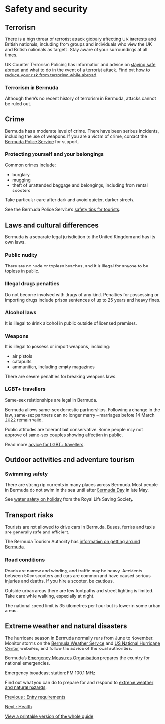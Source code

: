 # Safety and security

## Terrorism

There is a high threat of terrorist attack globally affecting UK interests and British nationals, including from groups and individuals who view the UK and British nationals as targets. Stay aware of your surroundings at all times.

UK Counter Terrorism Policing has information and advice on [staying safe abroad](https://www.counterterrorism.police.uk/safetyadvice/) and what to do in the event of a terrorist attack. Find out [how to reduce your risk from terrorism while abroad](https://www.gov.uk/guidance/reduce-your-risk-from-terrorism-while-abroad).

### Terrorism in Bermuda

Although there’s no recent history of terrorism in Bermuda, attacks cannot be ruled out.

## Crime

Bermuda has a moderate level of crime. There have been serious incidents, including the use of weapons. If you are a victim of crime, contact the [Bermuda Police Service](https://www.bermudapolice.bm/node/27) for support.

### Protecting yourself and your belongings

Common crimes include:

* burglary
* mugging
* theft of unattended baggage and belongings, including from rental scooters

Take particular care after dark and avoid quieter, darker streets.

See the Bermuda Police Service’s [safety tips for tourists](https://www.bermudapolice.bm/content/tourist-safety-tips).

## Laws and cultural differences

Bermuda is a separate legal jurisdiction to the United Kingdom and has its own laws.

### Public nudity

There are no nude or topless beaches, and it is illegal for anyone to be topless in public.

### Illegal drugs penalties

Do not become involved with drugs of any kind. Penalties for possessing or importing drugs include prison sentences of up to 25 years and heavy fines.

### Alcohol laws

It is illegal to drink alcohol in public outside of licensed premises.

### Weapons

It is illegal to possess or import weapons, including:

* air pistols
* catapults
* ammunition, including empty magazines

There are severe penalties for breaking weapons laws.

### LGBT+ travellers

Same-sex relationships are legal in Bermuda.

Bermuda allows same-sex domestic partnerships. Following a change in the law, same-sex partners can no longer marry – marriages before 14 March 2022 remain valid.

Public attitudes are tolerant but conservative. Some people may not approve of same-sex couples showing affection in public.

Read more [advice for LGBT+ travellers](https://www.gov.uk/lesbian-gay-bisexual-and-transgender-foreign-travel-advice).

## Outdoor activities and adventure tourism

### Swimming safety

There are strong rip currents in many places across Bermuda. Most people in Bermuda do not swim in the sea until after [Bermuda Day](https://www.gov.bm/public-holidays) in late May.

See [water safety on holiday](https://www.rlss.org.uk/safety-on-holiday) from the Royal Life Saving Society.

## Transport risks

Tourists are not allowed to drive cars in Bermuda. Buses, ferries and taxis are generally safe and efficient.

The Bermuda Tourism Authority has [information on getting around Bermuda](https://www.gotobermuda.com/plan/getting-around-bermuda).

### Road conditions

Roads are narrow and winding, and traffic may be heavy. Accidents between 50cc scooters and cars are common and have caused serious injuries and deaths. If you hire a scooter, be cautious.

Outside urban areas there are few footpaths and street lighting is limited. Take care while walking, especially at night.

The national speed limit is 35 kilometres per hour but is lower in some urban areas.

## Extreme weather and natural disasters

The hurricane season in Bermuda normally runs from June to November. Monitor storms on the [Bermuda Weather Service](http://www.weather.bm/) and [US National Hurricane Center](http://www.nhc.noaa.gov/) websites, and follow the advice of the local authorities.

Bermuda’s [Emergency Measures Organisation](https://www.gov.bm/department/emergency-measures-organisation) prepares the country for national emergencies.

Emergency broadcast station: FM 100.1 MHz

Find out what you can do to prepare for and respond to [extreme weather and natural hazards](https://www.gov.uk/guidance/tropical-cyclones).

[Previous
:
Entry requirements](/foreign-travel-advice/bermuda/entry-requirements)

[Next
:
Health](/foreign-travel-advice/bermuda/health)

[View a printable version of the whole guide](/foreign-travel-advice/bermuda/print)